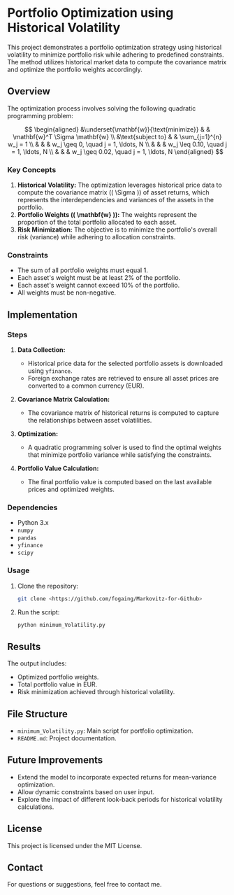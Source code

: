 # Portfolio Optimization using Historical Volatility

This project demonstrates a portfolio optimization strategy using historical volatility to minimize portfolio risk while adhering to predefined constraints. The method utilizes historical market data to compute the covariance matrix and optimize the portfolio weights accordingly.

## Overview
The optimization process involves solving the following quadratic programming problem:

$$
\begin{aligned}
    &\underset{\mathbf{w}}{\text{minimize}} & & \mathbf{w}^T \Sigma \mathbf{w} \\
    &\text{subject to} & & \sum_{j=1}^{n} w_j = 1 \\
    & & & w_j \geq 0, \quad j = 1, \ldots, N \\
    & & & w_j \leq 0.10, \quad j = 1, \ldots, N \\
    & & & w_j \geq 0.02, \quad j = 1, \ldots, N
\end{aligned}
$$

### Key Concepts
1. **Historical Volatility:** The optimization leverages historical price data to compute the covariance matrix (\( \Sigma \)) of asset returns, which represents the interdependencies and variances of the assets in the portfolio.
2. **Portfolio Weights (\( \mathbf{w} \)):** The weights represent the proportion of the total portfolio allocated to each asset.
3. **Risk Minimization:** The objective is to minimize the portfolio's overall risk (variance) while adhering to allocation constraints.

### Constraints
- The sum of all portfolio weights must equal 1.
- Each asset's weight must be at least 2% of the portfolio.
- Each asset's weight cannot exceed 10% of the portfolio.
- All weights must be non-negative.

## Implementation

### Steps
1. **Data Collection:**
   - Historical price data for the selected portfolio assets is downloaded using `yfinance`.
   - Foreign exchange rates are retrieved to ensure all asset prices are converted to a common currency (EUR).

2. **Covariance Matrix Calculation:**
   - The covariance matrix of historical returns is computed to capture the relationships between asset volatilities.

3. **Optimization:**
   - A quadratic programming solver is used to find the optimal weights that minimize portfolio variance while satisfying the constraints.

4. **Portfolio Value Calculation:**
   - The final portfolio value is computed based on the last available prices and optimized weights.

### Dependencies
- Python 3.x
- `numpy`
- `pandas`
- `yfinance`
- `scipy`

### Usage
1. Clone the repository:
   ```bash
   git clone <https://github.com/fogaing/Markovitz-for-Github>
   ```
2. Run the script:
   ```bash
   python minimum_Volatility.py
   ```

## Results
The output includes:
- Optimized portfolio weights.
- Total portfolio value in EUR.
- Risk minimization achieved through historical volatility.

## File Structure
- `minimum_Volatility.py`: Main script for portfolio optimization.
- `README.md`: Project documentation.

## Future Improvements
- Extend the model to incorporate expected returns for mean-variance optimization.
- Allow dynamic constraints based on user input.
- Explore the impact of different look-back periods for historical volatility calculations.

## License
This project is licensed under the MIT License.

## Contact
For questions or suggestions, feel free to contact me.
